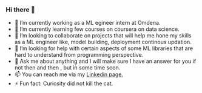 ### Hi there :pray:



- 🔭 I’m currently working as a ML egineer intern at Omdena.
- 🌱 I’m currently learning few courses on coursera on data science.
- 👯 I’m looking to collaborate on projects that will help me hone my skills as a ML engineer like, model building, deployment continous updation. 
- 🤔 I’m looking for help with certain aspects of some ML libraries that are hard to understand from programming perspective. 
- 💬 Ask me about anything and I will make sure I have an answer for you if not then and then , but in some time soon.
- 📫 You can reach me via my [Linkedin page.](https://www.linkedin.com/in/kaushalpatel1729/)
- ⚡ Fun fact: Curiosity did not kill the cat.
